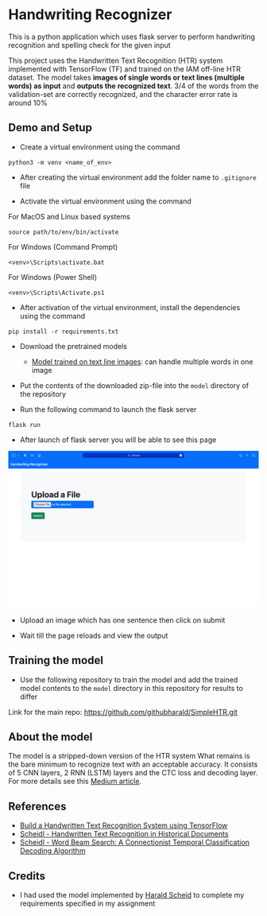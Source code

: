 # Handwriting Recognizer

This is a python application which uses flask server to perform handwriting recognition and spelling check for the given input

This project uses the Handwritten Text Recognition (HTR) system implemented with TensorFlow (TF) and trained on the IAM off-line HTR dataset.
The model takes **images of single words or text lines (multiple words) as input** and **outputs the recognized text**.
3/4 of the words from the validation-set are correctly recognized, and the character error rate is around 10%



## Demo and Setup

* Create a virtual environment using the command
```
python3 -m venv <name_of_env>
```
* After creating the virtual environment add the folder name to `.gitignore` file

* Activate the virtual environment using the command

For MacOS and Linux based systems
```
source path/to/env/bin/activate
```

For Windows (Command Prompt)
```
<venv>\Scripts\activate.bat
```

For Windows (Power Shell)
```
<venv>\Scripts\Activate.ps1
```

* After activation of the virtual environment, install the dependencies using the command
```
pip install -r requirements.txt
```

* Download the pretrained models
  * [Model trained on text line images](https://www.dropbox.com/s/7xwkcilho10rthn/line-model.zip?dl=1):
    can handle multiple words in one image
* Put the contents of the downloaded zip-file into the `model` directory of the repository

* Run the following command to launch the flask server
```
flask run
```
* After launch of flask server you will be able to see this page

<img src="./doc/demo.png">

* Upload an image which has one sentence then click on submit

* Wait till the page reloads and view the output


## Training the model

* Use the following repository to train the model and add the trained model contents to the `model` directory in this repository for results to differ

Link for the main repo: https://github.com/githubharald/SimpleHTR.git

## About the model
The model is a stripped-down version of the HTR system
What remains is the bare minimum to recognize text with an acceptable accuracy.
It consists of 5 CNN layers, 2 RNN (LSTM) layers and the CTC loss and decoding layer.
For more details see this [Medium article](https://towardsdatascience.com/2326a3487cd5).


## References
* [Build a Handwritten Text Recognition System using TensorFlow](https://towardsdatascience.com/2326a3487cd5)
* [Scheidl - Handwritten Text Recognition in Historical Documents](https://repositum.tuwien.ac.at/obvutwhs/download/pdf/2874742)
* [Scheidl - Word Beam Search: A Connectionist Temporal Classification Decoding Algorithm](https://repositum.tuwien.ac.at/obvutwoa/download/pdf/2774578)

## Credits

* I had used the model implemented by [Harald Scheid](https://github.com/githubharald) to complete my requirements specified in my assignment